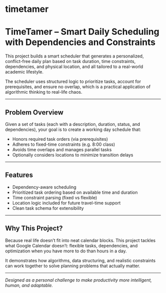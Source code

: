 # timetamer

# TimeTamer – Smart Daily Scheduling with Dependencies and Constraints

This project builds a smart scheduler that generates a personalized, conflict-free daily plan based on task duration, time constraints, dependencies, and physical location, and all tailored to a real-world academic lifestyle.

The scheduler uses structured logic to prioritize tasks, account for prerequisites, and ensure no overlap, which is a practical application of algorithmic thinking to real-life chaos.

---

## Problem Overview

Given a set of tasks (each with a description, duration, status, and dependencies), your goal is to create a working day schedule that:

- Honors required task orders (via prerequisites)
- Adheres to fixed-time constraints (e.g. 8:00 class)
- Avoids time overlaps and manages parallel tasks
- Optionally considers locations to minimize transition delays

---

## Features

- Dependency-aware scheduling
- Prioritized task ordering based on available time and duration
- Time constraint parsing (fixed vs flexible)
- Location logic included for future travel-time support
- Clean task schema for extensibility

---

## Why This Project?

Because real life doesn’t fit into neat calendar blocks. This project tackles what Google Calendar doesn’t: flexible tasks, dependencies, and optimization when you have more to do than hours in a day.

It demonstrates how algorithms, data structuring, and realistic constraints can work together to solve planning problems that actually matter.

---

*Designed as a personal challenge to make productivity more intelligent, human, and adaptable.*
